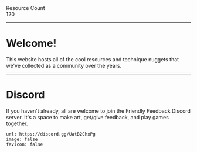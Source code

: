 <div markdown="1" class="ff_badge">
<div markdown="1" class="ff_badge_title">Resource Count</div>
<div markdown="1" class="ff_badge_value">120</div>
</div>

___

# Welcome!

This website hosts all of the cool resources and technique nuggets that we've collected as a community over the years. 

---
# Discord
If you haven't already, all are welcome to join the Friendly Feedback Discord server. It's a space to make art, get/give feedback, and play games together.

```embed
url: https://discord.gg/UatB2ChxPg
image: false
favicon: false
```
